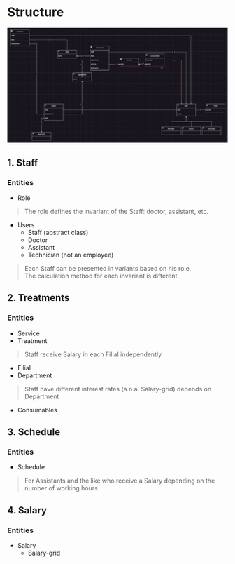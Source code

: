 # Structure
![img.png](assets/class_diagram.png)
## 1. Staff
### Entities
- Role
> The role defines the invariant of the Staff: doctor, assistant, etc.
- Users
  - Staff (abstract class)
  - Doctor 
  - Assistant
  - Technician (not an employee)
>   Each Staff can be presented in variants based on his role.  
>   The calculation method for each invariant is different

## 2. Treatments
### Entities
- Service
- Treatment
> Staff receive Salary in each Filial independently 
- Filial
- Department
> Staff have different interest rates (a.n.a. Salary-grid) depends on Department
- Consumables

## 3. Schedule
### Entities
- Schedule
> For Assistants and the like who receive a Salary depending on the number of working hours

## 4. Salary
### Entities
- Salary
  - Salary-grid